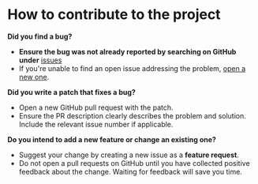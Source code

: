 # How to contribute to the project

**Did you find a bug?**

* **Ensure the bug was not already reported by searching on GitHub under** [issues](https://github.com/learn-video/streaming-platform/issues)
* If you're unable to find an open issue addressing the problem, [open a new one](https://github.com/learn-video/streaming-platform/issues/new).

**Did you write a patch that fixes a bug?**

* Open a new GitHub pull request with the patch.
* Ensure the PR description clearly describes the problem and solution. Include the relevant issue number if applicable.

**Do you intend to add a new feature or change an existing one?**

* Suggest your change by creating a new issue as a **feature request**.
* Do not open a pull requests on GitHub until you have collected positive feedback about the change. Waiting for feedback will save you time.
